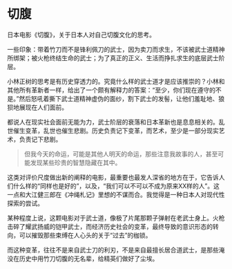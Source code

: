 # 切腹

日本电影《切腹》，关于日本人对自己切腹文化的思考。

一些印象：带着竹刀而不是锋利佩刀的武士，因为卖刀而求生，不该被武士道精神所绑架；被火枪终结生命的武士；为了真正的正义、生活而挣扎求生的底层武士阶层。

小林正树的思考是有历史穿透力的。究竟什么样的武士道才是应该推崇的？小林和其他所有革新者一样，给出了一个颇有解释力的答案：“至少，你们现在遵守的不是。”然后怒吼着撕下武士道精神虚伪的面纱，割下武士的发髻，让他们羞耻地、狼狈地展现在人们面前。

都说人在现实社会面前无能为力，武士阶层的衰落和日本革新也是息息相关的。乱世催生变革，乱世也催生悲剧。历史负责记下变革，而艺术，至少是一部分现实艺术，负责记下悲剧。

> 但我今天的命运，可能是其他人明天的命运，那些注意我故事的人，甚至可能发现某些珍贵的智慧隐藏在其中。

这类对评价尺度做出新的阐释的电影，最重要也最发人深省的地方在于，它告诉人们什么样的“同样也是好的”，以及，“我们可以不可以不成为原来XX样的人”。这一点和大江健三郎在《冲绳札记》里想的不谋而合。我觉得是一种日本人对现代性探索的尝试。

某种程度上说，这颗电影对于武士道，像极了片尾那颗子弹射在老武士身上。火枪击碎了耀武扬威的铠甲武士，而经济历史社会的变革，最终导致的意识形态的转向，可以摧毁那些束缚在人心头的关于“过去”的枷锁。

而这种变革，往往不是来自武士刀的利刃，不是来自最擅长居合道武士，是那些淹没在历史中用竹刀切腹的无名辈，给精英们做好了尘埃。
